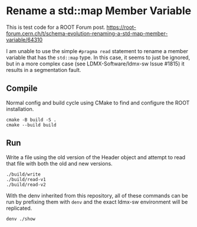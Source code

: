 # Rename a std::map Member Variable

This is test code for a ROOT Forum post.
https://root-forum.cern.ch/t/schema-evolution-renaming-a-std-map-member-variable/64310

I am unable to use the simple `#pragma read` statement to rename a member variable
that has the `std::map` type. In this case, it seems to just be ignored, but in
a more complex case (see LDMX-Software/ldmx-sw Issue #1815) it results in a segmentation
fault.

## Compile
Normal config and build cycle using CMake to find and configure the ROOT installation.
```
cmake -B build -S .
cmake --build build
```

## Run
Write a file using the old version of the Header object and attempt to read that
file with both the old and new versions.

```
./build/write
./build/read-v1
./build/read-v2
```

With the denv inherited from this repository, all of these commands can be run by
prefixing them with `denv` and the exact ldmx-sw environment will be replicated.
```
denv ./show
```
